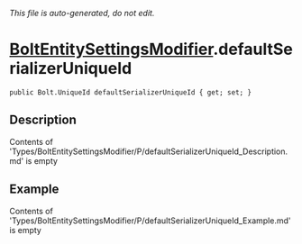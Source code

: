 *This file is auto-generated, do not edit.*

# [BoltEntitySettingsModifier](Types/BoltEntitySettingsModifier.md).defaultSerializerUniqueId
`public Bolt.UniqueId defaultSerializerUniqueId { get; set; }`
## Description
Contents of 'Types/BoltEntitySettingsModifier/P/defaultSerializerUniqueId_Description.md' is empty
## Example
Contents of 'Types/BoltEntitySettingsModifier/P/defaultSerializerUniqueId_Example.md' is empty
